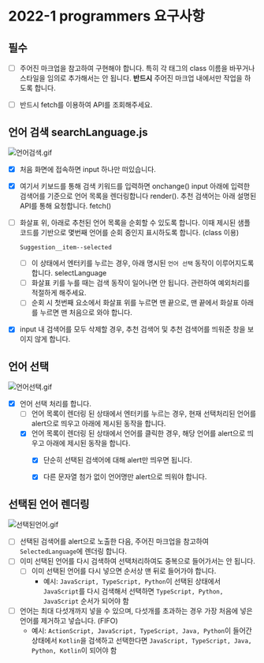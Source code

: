 # 2022-1 programmers 요구사항

## 필수

- [ ] 주어진 마크업을 참고하여 구현해야 합니다. 특히 각 태그의 class 이름을 바꾸거나 스타일을 임의로 추가해서는 안 됩니다. **반드시** 주어진 마크업 내에서만 작업을 하도록 합니다.
- [ ] 반드시 fetch를 이용하여 API를 조회해주세요.



## 언어 검색 searchLanguage.js

![언어검색.gif](https://grepp-programmers.s3.ap-northeast-2.amazonaws.com/files/production/3e170fff-88c6-4e42-a52a-6b5ec1daf8c3/%E1%84%8B%E1%85%A5%E1%86%AB%E1%84%8B%E1%85%A5%E1%84%80%E1%85%A5%E1%86%B7%E1%84%89%E1%85%A2%E1%86%A8.gif)

- [x] 처음 화면에 접속하면 input 하나만 떠있습니다.

- [x] 여기서 키보드를 통해 검색 키워드를 입력하면 onchange() input 아래에 입력한 검색어를 기준으로 언어 목록을 렌더링합니다 render(). 추천 검색어는 아래 설명된 API를 통해 요청합니다. fetch()

- [ ] 화살표 위, 아래로 추천된 언어 목록을 순회할 수 있도록 합니다. 이때 제시된 샘플 코드를 기반으로 몇번째 언어를 순회 중인지 표시하도록 합니다. (class 이용)

  ```
  Suggestion__item--selected
  ```

  - [ ] 이 상태에서 엔터키를 누르는 경우, 아래 명시된 `언어 선택` 동작이 이루어지도록 합니다. selectLanguage
  - [ ] 화살표 키를 누를 때는 검색 동작이 일어나면 안 됩니다. 관련하여 예외처리를 적절하게 해주세요.
  - [ ] 순회 시 첫번째 요소에서 화살표 위를 누르면 맨 끝으로, 맨 끝에서 화살표 아래를 누르면 맨 처음으로 와야 합니다.

- [x] input 내 검색어를 모두 삭제할 경우, 추천 검색어 및 추천 검색어를 띄워준 창을 보이지 않게 합니다.



## 언어 선택

![언어선택.gif](https://grepp-programmers.s3.ap-northeast-2.amazonaws.com/files/production/6ffbf09a-4ae2-48b2-948c-886a3f140dbc/%E1%84%8B%E1%85%A5%E1%86%AB%E1%84%8B%E1%85%A5%E1%84%89%E1%85%A5%E1%86%AB%E1%84%90%E1%85%A2%E1%86%A8.gif)

- [x] 언어 선택 처리를 합니다.
  - [ ] 언어 목록이 렌더링 된 상태에서 엔터키를 누르는 경우, 현재 선택처리된 언어를 alert으로 띄우고 아래에 제시된 동작을 합니다.
  - [x] 언어 목록이 렌더링 된 상태에서 언어를 클릭한 경우, 해당 언어를 alert으로 띄우고 아래에 제시된 동작을 합니다.
    - [x] 단순히 선택된 검색어에 대해 alert만 띄우면 됩니다.
    - [x] 다른 문자열 첨가 없이 언어명만 alert으로 띄워야 합니다.



## 선택된 언어 렌더링

![선택된언어.gif](https://grepp-programmers.s3.ap-northeast-2.amazonaws.com/files/production/d29b046a-9bad-4b3d-bced-a8bb1bb1b5f7/%E1%84%89%E1%85%A5%E1%86%AB%E1%84%90%E1%85%A2%E1%86%A8%E1%84%83%E1%85%AC%E1%86%AB%E1%84%8B%E1%85%A5%E1%86%AB%E1%84%8B%E1%85%A5.gif)

- [ ] 선택된 검색어를 alert으로 노출한 다음, 주어진 마크업을 참고하여 `SelectedLanguage`에 렌더링 합니다.
- [ ] 이미 선택된 언어를 다시 검색하여 선택처리하여도 중복으로 들어가서는 안 됩니다.
  - [ ] 이미 선택된 언어를 다시 넣으면 순서상 맨 뒤로 들어가야 합니다.
    - 예시: `JavaScript, TypeScript, Python`이 선택된 상태에서 `JavaScript`를 다시 검색해서 선택하면 `TypeScript, Python, JavaScript` 순서가 되어야 함
- [ ] 언어는 최대 다섯개까지 넣을 수 있으며, 다섯개를 초과하는 경우 가장 처음에 넣은 언어를 제거하고 넣습니다. (FIFO)
  - 예시: `ActionScript, JavaScript, TypeScript, Java, Python`이 들어간 상태에서 `Kotlin`을 검색하고 선택한다면 `JavaScript, TypeScript, Java, Python, Kotlin`이 되어야 함